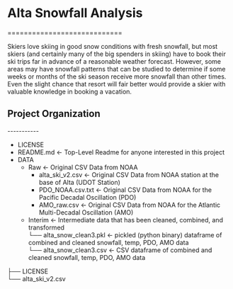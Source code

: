 # Alta Snowfall Analysis

============================

Skiers love skiing in good snow conditions with fresh snowfall, but most skiers (and certainly many of the big spenders in skiing) have to book their ski trips far in advance of a reasonable weather forecast. However, some areas may have snowfall patterns that can be studied to determine if some weeks or months of the ski season receive more snowfall than other times. Even the slight chance that resort will fair better would provide a skier with valuable knowledge in booking a vacation. 

## Project Organization

----------- <br>
- LICENSE <br>
- README.md     <- Top-Level Readme for anyone interested in this project <br>
- DATA <br>
  - Raw       <- Original CSV Data from NOAA <br>
    - alta_ski_v2.csv   <- Original CSV Data from NOAA station at the base of Alta (UDOT Station) <br>
    - PDO_NOAA.csv.txt  <- Original CSV Data from NOAA for the Pacific Decadal Oscillation (PDO) <br>
    - AMO_raw.csv       <- Original CSV Data from NOAA for the Atlantic Multi-Decadal Oscillation (AMO) <br>
  - Interim       <- Intermediate data that has been cleaned, combined, and transformed <br>
          └── alta_snow_clean3.pkl   <- pickled (python binary) dataframe of combined and cleaned snowfall, temp, PDO, AMO data <br>
          └── alta_snow_clean3.csv   <- CSV dataframe of combined and cleaned snowfall, temp, PDO, AMO data <br>
          

├── LICENSE <br>
        └── alta_ski_v2.csv   
